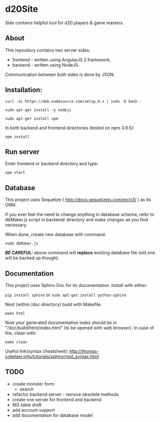 # d20Site
Side contains helpful tool for d20 players & game masters.

## About
This repository contains two server sides:
* frontend - written using AngularJS 2 framework,
* backend - written using NodeJS.

Communication between both sides is done by JSON.

## Installation:

`curl -sL https://deb.nodesource.com/setup_6.x | sudo -E bash -`

`sudo apt-get install -y nodejs`

`sudo apt-get install npm`

In both backend and frontend directories (tested on npm 3.9.5):

`npm install`

## Run server

Enter frontend or backend directory and type:

`npm start`

## Database

This project uses Sequelize ( http://docs.sequelizejs.com/en/v3/ ) as its ORM.

If you ever feel the need to change anything in database schema, refer to dbMaker.js script in backend/ directory and make changes as you find necessary.

When done, create new database with command:

`node dbMaker.js`

***BE CAREFUL:*** above command will **replace** existing database file (old one will be backed up though).

## Documentation

This project uses Sphinx Doc for its documentation. Install with either:

`pip install sphinx` or `sudo apt-get install python-sphinx`

Next (within /doc directory) build with Makefile:

`make html`

Now your generated documentation index should be in "/doc/build/html/index.html" (to be opened with web browser). In case of fire, clean with:

`make clean`

Useful link(syntax cheatsheet): http://thomas-cokelaer.info/tutorials/sphinx/rest_syntax.html

## TODO

- create monster form:
  - search
- refactor backend server - remove obsolete methods
- create one server for frontend and backend
- MG table draft
- add account support
- add documentation for database model
